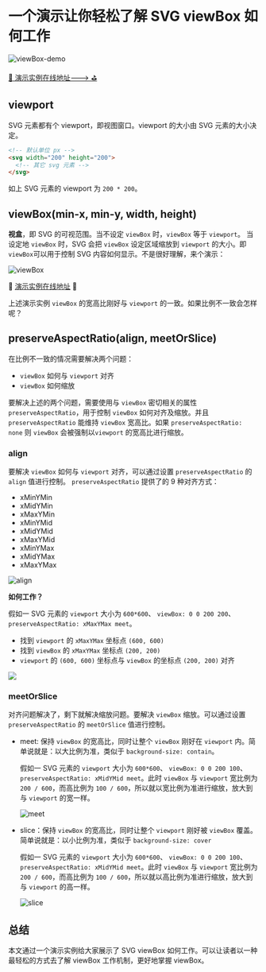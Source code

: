 # 一个演示让你轻松了解 SVG viewBox 如何工作

![viewBox-demo](./imgs/demo.gif)

[🎯 演示实例在线地址---> ⛳️](http://htmlpreview.github.io/?https://github.com/zhansingsong/fe-tutorials/blob/master/svg%E4%B9%8BviewBox/demo/viewBoxDemo.html)

## viewport

SVG 元素都有个 viewport，即视图窗口。viewport 的大小由 SVG 元素的大小决定。

```html
<!-- 默认单位 px -->
<svg width="200" height="200">
  <!-- 其它 svg 元素 -->
</svg>
```
如上 SVG 元素的 viewport 为 `200 * 200`。

## viewBox(min-x, min-y, width, height)

**视盒**，即 SVG 的可视范围。当不设定 `viewBox` 时，`viewBox` 等于 `viewport`。 当设定地 `viewBox` 时，SVG 会把 `viewBox` 设定区域缩放到 `viewport` 的大小。即 `viewBox`可以用于控制 SVG 内容如何显示。不是很好理解，来个演示：

![viewBox](./imgs/vb.gif)

🌴 [演示实例在线地址](http://htmlpreview.github.io/?https://github.com/zhansingsong/fe-tutorials/blob/master/svg%E4%B9%8BviewBox/demo/vb.html) 🌴

上述演示实例 `viewBox` 的宽高比刚好与 `viewport` 的一致。如果比例不一致会怎样呢？

## preserveAspectRatio(align, meetOrSlice)

在比例不一致的情况需要解决两个问题：

- `viewBox` 如何与 `viewport` 对齐
- `viewBox` 如何缩放

要解决上述的两个问题，需要使用与 `viewBox` 密切相关的属性 `preserveAspectRatio`，用于控制 `viewBox` 如何对齐及缩放。并且 `preserveAspectRatio` 能维持 `viewBox` 宽高比。如果 `preserveAspectRatio: none` 则 `viewBox` 会被强制以`viewport` 的宽高比进行缩放。

### align

要解决 `viewBox` 如何与 `viewport` 对齐，可以通过设置 `preserveAspectRatio` 的 `align` 值进行控制。
`preserveAspectRatio` 提供了的 9 种对齐方式：

- xMinYMin
- xMidYMin
- xMaxYMin
- xMinYMid
- xMidYMid
- xMaxYMid
- xMinYMax
- xMidYMax
- xMaxYMax

![align](./imgs/align.png)

**如何工作？**

假如一 SVG 元素的 `viewport` 大小为 `600*600`、 `viewBox: 0 0 200 200`、`preserveAspectRatio: xMaxYMax meet`。

- 找到 `viewport` 的 `xMaxYMax` 坐标点 `(600, 600)`
- 找到 `viewBox` 的 `xMaxYMax` 坐标点 `(200, 200)`
- `viewport` 的 `(600, 600)` 坐标点与 `viewBox` 的坐标点 `(200, 200)` 对齐

![](./imgs/align1.png)

### meetOrSlice

对齐问题解决了，剩下就解决缩放问题。要解决 `viewBox` 缩放。可以通过设置 `preserveAspectRatio` 的 `meetOrSlice` 值进行控制。

- meet: 保持 `viewBox` 的宽高比，同时让整个 `viewBox` 刚好在 `viewport` 内。简单说就是：以大比例为准，类似于 `background-size: contain`。 
 
  假如一 SVG 元素的 `viewport` 大小为 `600*600`、 `viewBox: 0 0 200 100`、`preserveAspectRatio: xMidYMid meet`。此时 `viewBox` 与 `viewport` 宽比例为 `200 / 600`，而高比例为 `100 / 600`，所以就以宽比例为准进行缩放，放大到与 `viewport` 的宽一样。

  ![meet](./imgs/meet.png)

- slice：保持 `viewBox` 的宽高比，同时让整个 `viewport` 刚好被 `viewBox` 覆盖。简单说就是：以小比例为准，类似于  `background-size: cover`
  
  假如一 SVG 元素的 `viewport` 大小为 `600*600`、 `viewBox: 0 0 200 100`、`preserveAspectRatio: xMidYMid meet`。此时 `viewBox` 与 `viewport` 宽比例为 `200 / 600`，而高比例为 `100 / 600`，所以就以高比例为准进行缩放，放大到与 `viewport` 的高一样。

  ![slice](./imgs/slice.png)

## 总结

  本文通过一个演示实例给大家展示了 SVG viewBox 如何工作。可以让读者以一种最轻松的方式去了解 viewBox 工作机制，更好地掌握 viewBox。

